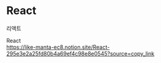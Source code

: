 # React
리액트

React <br>
https://like-manta-ec8.notion.site/React-295e3e2a25fd80b4a69ef4c98e8e0545?source=copy_link
